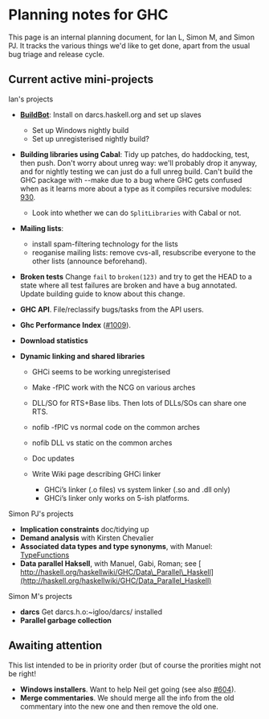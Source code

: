 # Planning notes for GHC



This page is an internal planning document, for Ian L, Simon M, and Simon PJ. It tracks the various things we'd like to get done, apart from the usual bug triage and release cycle.


## Current active mini-projects



Ian's projects


- **[BuildBot](build-bot)**: Install on darcs.haskell.org and set up slaves

  - Set up Windows nightly build
  - Set up unregisterised nightly build?

- **Building libraries using Cabal**: Tidy up patches, do haddocking, test, then push.
  Don't worry about unreg way: we'll probably drop it anyway, and for nightly testing we
  can just do a full unreg build. Can't build the GHC package with --make due to
  a bug where GHC gets confused when as it learns more about a type as it compiles
  recursive modules: [930](https://gitlab.staging.haskell.org/ghc/ghc/issues/930).

  - Look into whether we can do `SplitLibraries` with Cabal or not.

- **Mailing lists**:

  - install spam-filtering technology for the lists
  - reoganise mailing lists: remove cvs-all, resubscribe everyone to the other lists
    (announce beforehand).

- **Broken tests**
  Change `fail` to `broken(123)` and try to get the HEAD to a state where all
  test failures are broken and have a bug annotated. Update building guide
  to know about this change.

- **GHC API**. File/reclassify bugs/tasks from the API users.

- **Ghc Performance Index** ([\#1009](https://gitlab.staging.haskell.org/ghc/ghc/issues/1009)).

- **Download statistics**


 


- **Dynamic linking and shared libraries**

  - GHCi seems to be working unregisterised
  - Make -fPIC work with the NCG on various arches
  - DLL/SO for RTS+Base libs.  Then lots of DLLs/SOs can share one RTS.
  - nofib -fPIC vs normal code on the common arches
  - nofib DLL vs static on the common arches
  - Doc updates
  - Write Wiki page describing GHCi linker

    - GHCi’s linker (.o files) vs system linker (.so and .dll only)
    - GHCi’s linker only works on 5-ish platforms.  


Simon PJ's projects


- **Implication constraints** doc/tidying up
- **Demand analysis** with Kirsten Chevalier
- **Associated data types and type synonyms**, with Manuel: [TypeFunctions](type-functions)
- **Data parallel Haksell**, with Manuel, Gabi, Roman; see [
  http://haskell.org/haskellwiki/GHC/Data\_Parallel\_Haskell](http://haskell.org/haskellwiki/GHC/Data_Parallel_Haskell)


Simon M's projects


- **darcs** Get darcs.h.o:\~igloo/darcs/ installed
- **Parallel garbage collection**

## Awaiting attention



This list intended to be in priority order (but of course the prorities might not be right!


- **Windows installers**. Want to help Neil get going (see also [\#604](https://gitlab.staging.haskell.org/ghc/ghc/issues/604)).
- **Merge commentaries**. We should merge all the info from the old commentary into the new one and then remove the old one.
